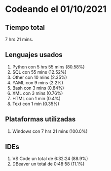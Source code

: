 # Codeando el 01/10/2021

## Tiempo total
7 hrs 21 mins.

## Lenguajes usados
1. Python con 5 hrs 55 mins (80.58%)
1. SQL con 55 mins (12.52%)
1. Other con 10 mins (2.35%)
1. YAML con 9 mins (2.2%)
1. Bash con 3 mins (0.84%)
1. XML con 3 mins (0.76%)
1. HTML con 1 min (0.4%)
1. Text con 1 min (0.35%)

## Plataformas utilizadas
1. Windows con 7 hrs 21 mins (100.0%)

## IDEs
1. VS Code un total de 6:32:24 (88.9%)
1. DBeaver un total de 0:48:58 (11.1%)
